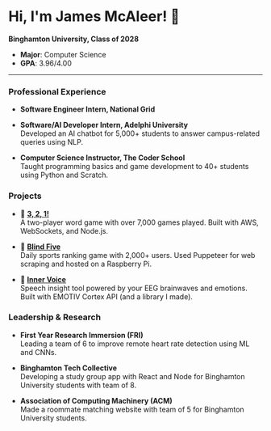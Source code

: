 # Hi, I'm James McAleer! 👋

  **Binghamton University, Class of 2028**
- **Major**: Computer Science  
- **GPA**: 3.96/4.00

---

### **Professional Experience**
- **Software Engineer Intern, National Grid**
  
- **Software/AI Developer Intern, Adelphi University**  
  Developed an AI chatbot for 5,000+ students to answer campus-related queries using NLP.

- **Computer Science Instructor, The Coder School**  
  Taught programming basics and game development to 40+ students using Python and Scratch.

### **Projects**
- 🚥 **[3, 2, 1!](http://play321.net)**  
  A two-player word game with over 7,000 games played. Built with AWS, WebSockets, and Node.js.

- 🏀 **[Blind Five](https://blindfivesports.com)**  
  Daily sports ranking game with 2,000+ users. Used Puppeteer for web scraping and hosted on a Raspberry Pi.

- 🧠 **[Inner Voice](https://www.linkedin.com/feed/update/urn:li:activity:7286010756205064193/)**  
  Speech insight tool powered by your EEG brainwaves and emotions. Built with EMOTIV Cortex API (and a library I made).

### **Leadership & Research**
- **First Year Research Immersion (FRI)**  
  Leading a team of 6 to improve remote heart rate detection using ML and CNNs.
  
- **Binghamton Tech Collective**  
  Developing a study group app with React and Node for Binghamton University students with team of 8.
  
- **Association of Computing Machinery (ACM)**  
  Made a roommate matching website with team of 5 for Binghamton University students.



